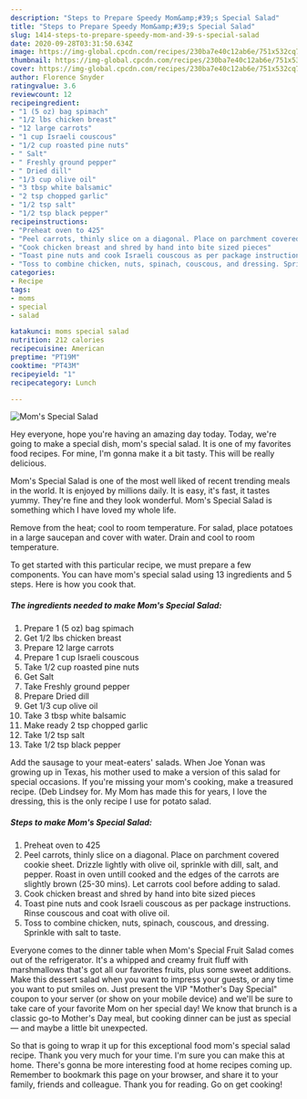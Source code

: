 ```yaml
---
description: "Steps to Prepare Speedy Mom&amp;#39;s Special Salad"
title: "Steps to Prepare Speedy Mom&amp;#39;s Special Salad"
slug: 1414-steps-to-prepare-speedy-mom-and-39-s-special-salad
date: 2020-09-28T03:31:50.634Z
image: https://img-global.cpcdn.com/recipes/230ba7e40c12ab6e/751x532cq70/moms-special-salad-recipe-main-photo.jpg
thumbnail: https://img-global.cpcdn.com/recipes/230ba7e40c12ab6e/751x532cq70/moms-special-salad-recipe-main-photo.jpg
cover: https://img-global.cpcdn.com/recipes/230ba7e40c12ab6e/751x532cq70/moms-special-salad-recipe-main-photo.jpg
author: Florence Snyder
ratingvalue: 3.6
reviewcount: 12
recipeingredient:
- "1 (5 oz) bag spimach"
- "1/2 lbs chicken breast"
- "12 large carrots"
- "1 cup Israeli couscous"
- "1/2 cup roasted pine nuts"
- " Salt"
- " Freshly ground pepper"
- " Dried dill"
- "1/3 cup olive oil"
- "3 tbsp white balsamic"
- "2 tsp chopped garlic"
- "1/2 tsp salt"
- "1/2 tsp black pepper"
recipeinstructions:
- "Preheat oven to 425"
- "Peel carrots, thinly slice on a diagonal. Place on parchment covered cookie sheet. Drizzle lightly with olive oil, sprinkle with dill, salt, and pepper. Roast in oven untill cooked and the edges of the carrots are slightly brown (25-30 mins). Let carrots cool before adding to salad."
- "Cook chicken breast and shred by hand into bite sized pieces"
- "Toast pine nuts and cook Israeli couscous as per package instructions. Rinse couscous and coat with olive oil."
- "Toss to combine chicken, nuts, spinach, couscous, and dressing. Sprinkle with salt to taste."
categories:
- Recipe
tags:
- moms
- special
- salad

katakunci: moms special salad 
nutrition: 212 calories
recipecuisine: American
preptime: "PT19M"
cooktime: "PT43M"
recipeyield: "1"
recipecategory: Lunch

---
```



![Mom&#39;s Special Salad](https://img-global.cpcdn.com/recipes/230ba7e40c12ab6e/751x532cq70/moms-special-salad-recipe-main-photo.jpg)

Hey everyone, hope you're having an amazing day today. Today, we're going to make a special dish, mom&#39;s special salad. It is one of my favorites food recipes. For mine, I'm gonna make it a bit tasty. This will be really delicious.

Mom&#39;s Special Salad is one of the most well liked of recent trending meals in the world. It is enjoyed by millions daily. It is easy, it's fast, it tastes yummy. They're fine and they look wonderful. Mom&#39;s Special Salad is something which I have loved my whole life.

Remove from the heat; cool to room temperature. For salad, place potatoes in a large saucepan and cover with water. Drain and cool to room temperature.


To get started with this particular recipe, we must prepare a few components. You can have mom&#39;s special salad using 13 ingredients and 5 steps. Here is how you cook that.

<!--inarticleads1-->

##### The ingredients needed to make Mom&#39;s Special Salad:

1. Prepare 1 (5 oz) bag spimach
1. Get 1/2 lbs chicken breast
1. Prepare 12 large carrots
1. Prepare 1 cup Israeli couscous
1. Take 1/2 cup roasted pine nuts
1. Get  Salt
1. Take  Freshly ground pepper
1. Prepare  Dried dill
1. Get 1/3 cup olive oil
1. Take 3 tbsp white balsamic
1. Make ready 2 tsp chopped garlic
1. Take 1/2 tsp salt
1. Take 1/2 tsp black pepper


Add the sausage to your meat-eaters&#39; salads. When Joe Yonan was growing up in Texas, his mother used to make a version of this salad for special occasions. If you&#39;re missing your mom&#39;s cooking, make a treasured recipe. (Deb Lindsey for. My Mom has made this for years, I love the dressing, this is the only recipe I use for potato salad. 

<!--inarticleads2-->

##### Steps to make Mom&#39;s Special Salad:

1. Preheat oven to 425
1. Peel carrots, thinly slice on a diagonal. Place on parchment covered cookie sheet. Drizzle lightly with olive oil, sprinkle with dill, salt, and pepper. Roast in oven untill cooked and the edges of the carrots are slightly brown (25-30 mins). Let carrots cool before adding to salad.
1. Cook chicken breast and shred by hand into bite sized pieces
1. Toast pine nuts and cook Israeli couscous as per package instructions. Rinse couscous and coat with olive oil.
1. Toss to combine chicken, nuts, spinach, couscous, and dressing. Sprinkle with salt to taste.


Everyone comes to the dinner table when Mom&#39;s Special Fruit Salad comes out of the refrigerator. It&#39;s a whipped and creamy fruit fluff with marshmallows that&#39;s got all our favorites fruits, plus some sweet additions. Make this dessert salad when you want to impress your guests, or any time you want to put smiles on. Just present the VIP &#34;Mother&#39;s Day Special&#34; coupon to your server (or show on your mobile device) and we&#39;ll be sure to take care of your favorite Mom on her special day! We know that brunch is a classic go-to Mother&#39;s Day meal, but cooking dinner can be just as special — and maybe a little bit unexpected. 

So that is going to wrap it up for this exceptional food mom&#39;s special salad recipe. Thank you very much for your time. I'm sure you can make this at home. There's gonna be more interesting food at home recipes coming up. Remember to bookmark this page on your browser, and share it to your family, friends and colleague. Thank you for reading. Go on get cooking!
